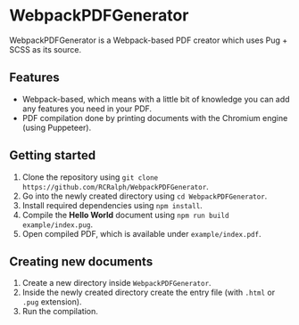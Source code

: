# WebpackPDFGenerator
WebpackPDFGenerator is a Webpack-based PDF creator which uses Pug + SCSS as its source.

## Features
- Webpack-based, which means with a little bit of knowledge you can add any features you need in your PDF.
- PDF compilation done by printing documents with the Chromium engine (using Puppeteer).

## Getting started
1. Clone the repository using `git clone https://github.com/RCRalph/WebpackPDFGenerator`.
2. Go into the newly created directory using `cd WebpackPDFGenerator`.
3. Install required dependencies using `npm install`.
4. Compile the **Hello World** document using `npm run build example/index.pug`.
5. Open compiled PDF, which is available under `example/index.pdf`.

## Creating new documents
1. Create a new directory inside `WebpackPDFGenerator`.
2. Inside the newly created directory create the entry file (with `.html` or `.pug` extension).
3. Run the compilation.
